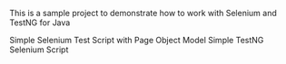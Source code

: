 This is a sample project to demonstrate how to work with Selenium and TestNG for Java

Simple Selenium Test Script with Page Object Model 
Simple TestNG Selenium Script 
